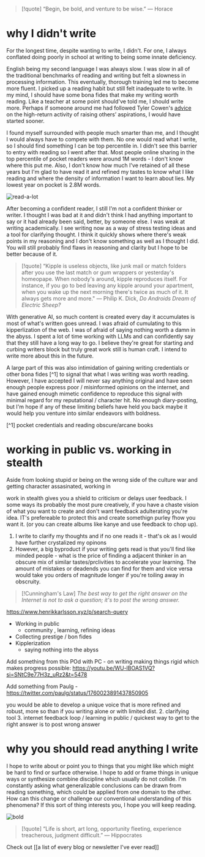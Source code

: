 
> [!quote]
> “Begin, be bold, and venture to be wise.”
― Horace
> 
# why I didn't write

For the longest time, despite wanting to write, I didn't. For one, I always conflated doing poorly in school at writing to being some innate deficiency. 

English being my second language I was always slow. I was slow in all of the traditional benchmarks of reading and writing but felt a slowness in processing information. This eventually, thorough training led me to become more fluent. I picked up a reading habit but still felt inadequate to write. In my mind, I should have some bona fides that make my writing worth reading. Like a teacher at some point should've told me, I should write more. Perhaps if someone around me had followed Tyler Cowen's [advice](https://marginalrevolution.com/marginalrevolution/2018/10/high-return-activity-raising-others-aspirations.html) on the high-return activity of raising others’ aspirations, I would have started sooner.

I found myself surrounded with people much smarter than me, and I thought I would always have to compete with them. No one would read what I write, so I should find something I can be top percentile in. I didn't see this barrier to entry with reading so I went after that. Most people online sharing in the top percentile of pocket readers were around 1M words - I don't know where this put me. Also, I don't know how much I've retained of all these years but I'm glad to have read it and refined my tastes to know what I like reading and where the density of information I want to learn about lies.  My lowest year on pocket is 2.8M words.

![read-a-lot](http://barkata.com/wp-content/uploads/2024/02/Screenshot-2023-12-05-121051.png)

After becoming a confident reader, I still I'm not a confident thinker or writer. I thought I was bad at it and didn't think I had anything important to say or it had already been said, better, by someone else. I was weak at writing academically. I see writing now as a way of stress testing ideas and a tool for clarifying thought. I think it quickly shows where there's weak points in my reasoning and I don't know something as well as I thought I did. You will still probably find flaws in reasoning and clarity but I hope to be better because of it.

> [!quote]
> “Kipple is useless objects, like junk mail or match folders after you use the last match or gum wrappers or yesterday's homeopape. When nobody's around, kipple reproduces itself. For instance, if you go to bed leaving any kipple around your apartment, when you wake up the next morning there's twice as much of it. It always gets more and more."
> ― Philip K. Dick, *Do Androids Dream of Electric Sheep?*

With generative AI, so much content is created every day it accumulates is most of what's written goes unread. I was afraid of cumulating to this kipperlization of the web. I was of afraid of saying nothing worth a damn in the abyss. I spent a lot of time working with LLMs and can confidently say that they still have a long way to go. I believe they're great for starting and curbing writers block but truly great work still is human craft. I intend to write more about this in the future.

A large part of this was also intimidation of gaining writing credentials or other bona fides [^1] to signal that what I was writing was worth reading. However, I have accepted I will never say anything original and have seen enough people express poor / misinformed opinions on the internet, and have gained enough mimetic confidence to reproduce this signal with minimal regard for my reputational / character hit. No enough diary-posting, but I'm hope if any of these limiting beliefs have held you back maybe it would help you venture into similar endeavors with boldness.

[^1] pocket credentials and reading obscure/arcane books
# working in public vs. working in stealth

Aside from looking stupid or being on the wrong side of the culture war and getting character assasinated, working in 

work in stealth gives you a shield to criticism or delays user feedback. I some ways its probably the most pure creatively, if you have a chaste vision of what you want to create and don't want feedback adulterating you're idea. IT's prefereable to protect this and create somethign purley fhow you want it. (or you can create albums like kanye and use feedback to chop up). 

1. I write to clarify my thoughts and if no one reads it - that's ok as I would have further crystalized my opinons 
2. However, a big byproduct if your writing gets read is that you'll find like minded people - what is the price of finding a adjacent thinker in an obscure mix of similar tastes/prclivities to accelerate your learning. The amount of mistakes or deadends you can find for them and vice versa would take you orders of magnitude longer if you're toiling away in obscruity. 


> [!Cunningham's Law] 
> *The best way to get the right answer on the Internet is not to ask a question; it's to post the wrong answer.*


https://www.henrikkarlsson.xyz/p/search-query


- Working in public
	- community , learning, refining ideas
- Collecting prestige / bon fides
- Kipplerization 
	- saying nothing into the abyss

Add something from this POd with PC - on writing making things rigid which makes progress possible: https://youtu.be/WU-lBOAS1VQ?si=SNtC9e77H3z_uRz2&t=5478

Add something from Paulg - https://twitter.com/paulg/status/1760023891437850905



 you would be able to develop a unique voice that is more refined and robust, more so than if you writing alone or with limited dist.
	2. clarifying tool 
	3. internet feedback loop / learning in public / quickest way to get to the right answer is to post wrong answer



# why you should read anything I write

I hope to write about or point you to things that you might like which might be hard to find or surface otherwise. I hope to add or frame things in unique ways or synthesize combine discipline which usually do not collide. I'm constantly asking what generalizable conclusions can be drawn from reading something, which could be applied from one domain to the other. How can this change or challenge our conventional understanding of this phenomena? If this sort of thing interests you, I hope you will keep reading.


![bold](http://barkata.com/wp-content/uploads/2024/02/7edu2p00m9ub1.webp)

> [!quote]
> “Life is short, art long, opportunity fleeting, experience treacherous, judgment difficult.”
― Hippocrates
> 


Check out [[a list of every blog or newsletter I've ever read]]